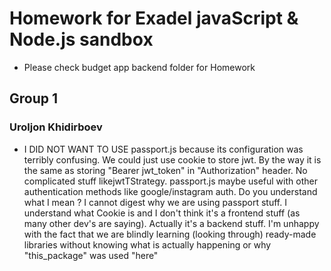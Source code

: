 # Homework for Exadel javaScript & Node.js sandbox

- Please check budget app backend folder for Homework

## Group 1

### Uroljon Khidirboev

- I DID NOT WANT TO USE passport.js because its configuration was terribly confusing. We could just use cookie to store jwt. By the way it is the same as storing "Bearer jwt_token" in "Authorization" header. No complicated stuff likejwtTStrategy. passport.js maybe useful with other authentication methods like google/instagram auth. Do you understand what I mean ? I cannot digest why we are using passport stuff. I understand what Cookie is and I don't think it's a frontend stuff (as many other dev's are saying). Actually it's a backend stuff. I'm unhappy with the fact that we are blindly learning (looking through) ready-made libraries without knowing what is actually happening or why "this_package" was used "here"
